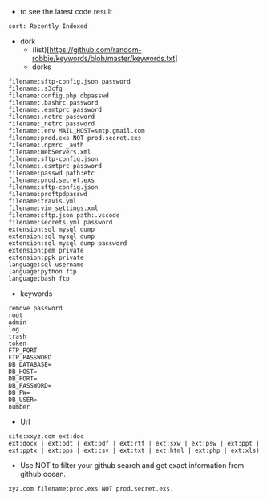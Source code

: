 - to see the latest code result
```
sort: Recently Indexed
```


- dork
  - (list)[https://github.com/random-robbie/keywords/blob/master/keywords.txt]
  - dorks
```
filename:sftp-config.json password
filename:.s3cfg
filename:config.php dbpasswd
filename:.bashrc password
filename:.esmtprc password
filename:.netrc password
filename:_netrc password
filename:.env MAIL_HOST=smtp.gmail.com
filename:prod.exs NOT prod.secret.exs
filename:.npmrc _auth
filename:WebServers.xml
filename:sftp-config.json
filename:.esmtprc password
filename:passwd path:etc
filename:prod.secret.exs
filename:sftp-config.json
filename:proftpdpasswd
filename:travis.yml
filename:vim_settings.xml
filename:sftp.json path:.vscode
filename:secrets.yml password
extension:sql mysql dump
extension:sql mysql dump
extension:sql mysql dump password
extension:pem private
extension:ppk private
language:sql username
language:python ftp
language:bash ftp
```
   - keywords
```
remove password
root
admin
log
trash
token
FTP_PORT
FTP_PASSWORD
DB_DATABASE=
DB_HOST=
DB_PORT=
DB_PASSWORD=
DB_PW=
DB_USER=
number
```
- Url
```
site:xxyz.com ext:doc
ext:docx | ext:odt | ext:pdf | ext:rtf | ext:sxw | ext:psw | ext:ppt | ext:pptx | ext:pps | ext:csv | ext:txt | ext:html | ext:php | ext:xls)
```
- Use NOT to filter your github search and get exact information from github ocean.
```
xyz.com filename:prod.exs NOT prod.secret.exs.
```
